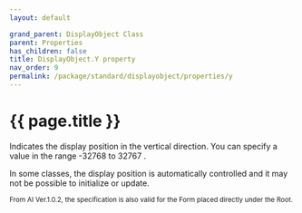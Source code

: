 ```yaml
---
layout: default

grand_parent: DisplayObject Class
parent: Properties
has_children: false
title: DisplayObject.Y property
nav_order: 9
permalink: /package/standard/displayobject/properties/y
---
```

# {{ page.title }}

Indicates the display position in the vertical direction. You can specify a value in the range -32768 to 32767 .

 

In some classes, the display position is automatically controlled and it may not be possible to initialize or update.


<small>From AI Ver.1.0.2, the specification is also valid for the Form placed directly under the Root.</small>